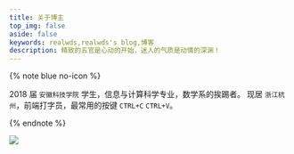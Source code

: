 ```yaml
---
title: 关于博主
top_img: false
aside: false
keywords: realwds,realwds's blog,博客
description: 精致的五官是心动的开始，迷人的气质是动情的深渊！
---
```


{% note blue no-icon %}

2018 届 ```安徽科技学院``` 学生，信息与计算科学专业，数学系的挨踢者。
现居 ```浙江杭州```，前端打字员，最常用的按键 ```CTRL+C``` ```CTRL+V```。

{% endnote %}

![](https://cdn.jsdelivr.net/gh/realwds/cdn@master/img/20201216165804.jpg)

<style>
.fancybox img {
  filter: blur(15px);
}
.fancybox img.loaded {
  filter: blur(0);
  will-change: opacity;
  animation: realImg .3s linear;
}
</style>